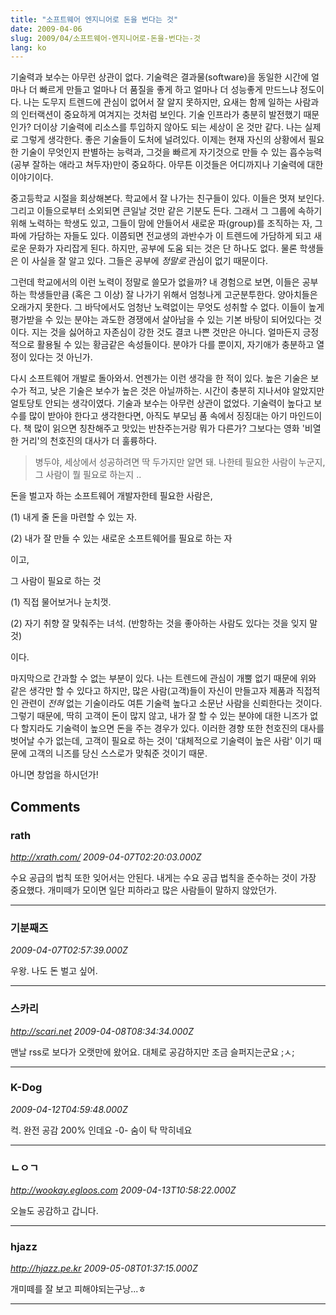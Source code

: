 ```yaml
---
title: "소프트웨어 엔지니어로 돈을 번다는 것"
date: 2009-04-06
slug: 2009/04/소프트웨어-엔지니어로-돈을-번다는-것
lang: ko
---
```


기술력과 보수는 아무런 상관이 없다. 기술력은 결과물(software)을 동일한 시간에 얼마나 더 빠르게 만들고 얼마나 더 품질을 좋게 하고 얼마나 더 성능좋게 만드느냐 정도이다. 나는 도무지 트렌드에 관심이 없어서 잘 알지 못하지만, 요새는 함께 일하는 사람과의 인터랙션이 중요하게 여겨지는 것처럼 보인다. 기술 인프라가 충분히 발전했기 때문인가? 더이상 기술력에 리소스를 투입하지 않아도 되는 세상이 온 것만 같다. 나는 실제로 그렇게 생각한다. 좋은 기술들이 도처에 널려있다. 이제는 현재 자신의 상황에서 필요한 기술이 무엇인지 판별하는 능력과, 그것을 빠르게 자기것으로 만들 수 있는 흡수능력(공부 잘하는 애라고 쳐두자)만이 중요하다. 아무튼 이것들은 어디까지나 기술력에 대한 이야기이다. 

 

중고등학교 시절을 회상해본다. 학교에서 잘 나가는 친구들이 있다. 이들은 멋져 보인다. 그리고 이들으로부터 소외되면 큰일날 것만 같은 기분도 든다. 그래서 그 그룹에 속하기 위해 노력하는 학생도 있고, 그들이 맘에 안들어서 새로운 파(group)를 조직하는 자, 그 파에 가담하는 자들도 있다. 이쯤되면 전교생의 과반수가 이 트렌드에 가담하게 되고 새로운 문화가 자리잡게 된다. 하지만, 공부에 도움 되는 것은 단 하나도 없다. 물론 학생들은 이 사실을 잘 알고 있다. 그들은 공부에 *정말로* 관심이 없기 때문이다. 

 

그런데 학교에서의 이런 노력이 정말로 쓸모가 없을까? 내 경험으로 보면, 이들은 공부하는 학생들만큼 (혹은 그 이상) 잘 나가기 위해서 엄청나게 고군분투한다. 양아치들은 오래가지 못한다. 그 바닥에서도 엄청난 노력없이는 무엇도 성취할 수 없다. 이들이 높게 평가받을 수 있는 분야는 과도한 경쟁에서 살아남을 수 있는 기본 바탕이 되어있다는 것이다. 지는 것을 싫어하고 자존심이 강한 것도 결코 나쁜 것만은 아니다. 얼마든지 긍정적으로 활용될 수 있는 황금같은 속성들이다. 분야가 다를 뿐이지, 자기애가 충분하고 열정이 있다는 것 아닌가. 

 

다시 소프트웨어 개발로 돌아와서. 언젠가는 이런 생각을 한 적이 있다. 높은 기술은 보수가 적고, 낮은 기술은 보수가 높은 것은 아닐까하는. 시간이 충분히 지나서야 알았지만 얼토당토 안되는 생각이였다. 기술과 보수는 아무런 상관이 없었다. 기술력이 높다고 보수를 많이 받아야 한다고 생각한다면, 아직도 부모님 품 속에서 징징대는 아기 마인드이다. 책 많이 읽으면 칭찬해주고 맛있는 반찬주는거랑 뭐가 다른가? 그보다는 영화 '비열한 거리'의 천호진의 대사가 더 훌륭하다.  

 
> 병두야, 세상에서 성공하려면 딱 두가지만 알면 돼. 나한테 필요한 사람이 누군지, 그 사람이 뭘 필요로 하는지 ..

 

돈을 벌고자 하는 소프트웨어 개발자한테 필요한 사람은, 

(1) 내게 줄 돈을 마련할 수 있는 자. 

(2) 내가 잘 만들 수 있는 새로운 소프트웨어를 필요로 하는 자

이고, 

 

그 사람이 필요로 하는 것

(1) 직접 물어보거나 눈치껏.

(2) 자기 취향 잘 맞춰주는 녀석. (반항하는 것을 좋아하는 사람도 있다는 것을 잊지 말 것) 

이다.

 

마지막으로 간과할 수 없는 부분이 있다. 나는 트렌드에 관심이 개뿔 없기 때문에 위와 같은 생각만 할 수 있다고 하지만,  많은 사람(고객)들이 자신이 만들고자 제품과 직접적인 관련이 *전혀* 없는 기술이라도 여튼 기술력 높다고 소문난 사람을 신뢰한다는 것이다. 그렇기 때문에, 딱히 고객이 돈이 많지 않고, 내가 잘 할 수 있는 분야에 대한 니즈가 없다 할지라도 기술력이 높으면 돈을 주는 경우가 있다.  이러한 경향 또한 천호진의 대사를 벗어날 수가 없는데, 고객이 필요로 하는 것이 '대체적으로 기술력이 높은 사람' 이기 때문에 고객의 니즈를 당신 스스로가 맞춰준 것이기 때문.  

 

아니면 창업을 하시던가!

## Comments

### rath
*http://xrath.com/*
*2009-04-07T02:20:03.000Z*

수요 공급의 법칙 또한 잊어서는 안된다. 내게는 수요 공급 법칙을 준수하는 것이 가장 중요했다. 개미떼가 모이면 일단 피하라고 많은 사람들이 말하지 않았던가.

---

### 기분째즈
*2009-04-07T02:57:39.000Z*

우왕. 나도 돈 벌고 싶어.

---

### 스카리
*http://scari.net*
*2009-04-08T08:34:34.000Z*

맨날 rss로 보다가 오랫만에 왔어요. 대체로 공감하지만 조금 슬퍼지는군요 ;ㅅ;

---

### K-Dog
*2009-04-12T04:59:48.000Z*

컥. 완전 공감 200% 인데요 -0-
숨이 탁 막히네요

---

### ㄴㅇㄱ
*http://wookay.egloos.com*
*2009-04-13T10:58:22.000Z*

오늘도 공감하고 갑니다.

---

### hjazz
*http://hjazz.pe.kr*
*2009-05-08T01:37:15.000Z*

개미떼를 잘 보고 피해야되는구낭...ㅎ

---

